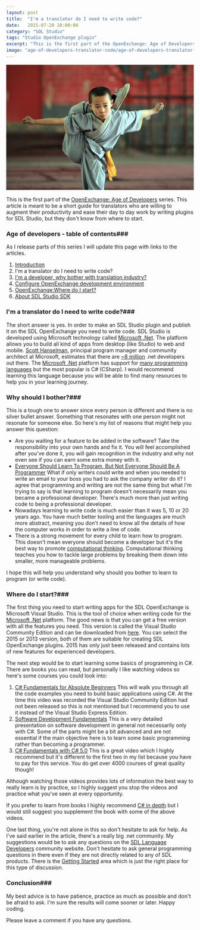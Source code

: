 ```yaml
---
layout: post
title:  "I'm a translator do I need to write code?"
date:   2015-07-20 10:00:00
category: "SDL Studio"
tags: "Studio OpenExchange plugin"
excerpt: "This is the first part of the OpenExchange: Age of Developers series. This article is meant to be a short guide for translators who are willing to augment their productivity and ease their day to day work by writing plugins for Sdl Studio, but they don't know from where to start."
image: "age-of-developers-translator-code/age-of-developers-translator-code.jpg"
---
```


<img src="/assets/images/posts/age-of-developers-translator-code/age-of-developers-translator-code.jpg" alt="Age Of Developers" title="Age of Developers" class="img-responsive">

<p class="dropcap">This is the first part of the <a href="http://romuluscrisan.com/sdl%20studio/2015/07/20/OpenExchange-age-of-developers.html" target="_blank">OpenExchange: Age of Developers</a> series. This article is meant to be a short guide for translators who are willing to augment their productivity and ease their day to day work by writing plugins for SDL Studio, but they don't know from where to start.</p>

### Age of developers - table of contents###

As I release parts of this series I will update this page with links to the articles.

1. [Introduction](http://romuluscrisan.com/sdl%20studio/2015/07/20/OpenExchange-age-of-developers.html)
2. I'm a translator do I need to write code?
3. [I'm a developer, why bother with translation industry?](http://romuluscrisan.com/sdl%20studio/2015/08/05/OpenExchange-age-of-developers-developer-translation-industry.html)
4. [Configure OpenExchange development environment](http://romuluscrisan.com/sdl%20studio/2015/08/25/OpenExchange-age-of-developers-build-environment.html)
5. [OpenExchange:Where do I start?](http://romuluscrisan.com/sdl%20studio/2015/10/09/OpenExchange-age-of-developers-where-do-i-start.html)
6. [About SDL Studio SDK](http://romuluscrisan.com/sdl%20studio/2016/01/31/age-of-developers-about-sdl-studio-sdk.html)

### I'm a translator do I need to write code?###

The short answer is yes. In order to make an SDL Studio plugin and publish it on the SDL OpenExchange you need to write code. SDL Studio is developed using Microsoft technology called [Microsoft .Net](http://www.microsoft.com/net). The platform allows you to build all kind of apps from desktop (like Studio) to web and mobile. [Scott Hanselman](http://www.hanselman.com/), principal program manager and community architect at Microsoft, estimates that there are [~8 million](http://www.quora.com/How-many-NET-developers-are-there) .net developers out there. The [Microsoft .Net](http://www.microsoft.com/net) platform has support for [many programming languages](https://en.wikipedia.org/wiki/List_of_CLI_languages) but the most popular is C# (CSharp). I would recommend learning this language because you will be able to find many resources to help you in your learning journey.

### Why should I bother?###

This is a tough one to answer since every person is different and there is no silver bullet answer. Something that resonates with one person might not resonate for someone else. So here's my list of reasons that might help you answer this question:

- Are you waiting for a feature to be added in the software? Take the responsibility into your own hands and fix it. You will feel accomplished after you've done it, you will gain recognition in the industry and why not even see if you can earn some extra money with it.
- [Everyone Should Learn To Program, But Not Everyone Should Be A Programmer](http://simpleprogrammer.com/2013/03/31/everyone-should-learn-to-program-but-not-everyone-should-be-a-programmer/) What if only writers could write and when you needed to write an email to your boss you had to ask the company writer do it? I agree that programming and writing are not the same thing but what I'm trying to say is that learning to program doesn't necessarily mean you became a professional developer. There's much more than just writing code to being a professional developer.
- Nowadays learning to write code is much easier than it was 5, 10 or 20 years ago. You have much better tooling and the languages are much more abstract, meaning you don't need to know all the details of how the computer works in order to write a line of code.
- There is a strong movement for every child to learn how to program. This doesn't mean everyone should become a developer but it's the best way to promote [computational thinking](http://www.cs.cmu.edu/link/research-notebook-computational-thinking-what-and-why). Computational thinking teaches you how to tackle large problems by breaking them down into smaller, more manageable problems.

I hope this will help you understand why should you bother to learn to program (or write code).

### Where do I start?###

The first thing you need to start writing apps for the SDL OpenExchange is Microsoft Visual Studio. This is the tool of choice when writing code for the [Microsoft .Net](http://www.microsoft.com/net) platform. The good news is that you can get a free version with all the features you need. This version is called the Visual Studio Community Edition and can be downloaded from [here](https://www.visualstudio.com/en-us/products/visual-studio-community-vs.aspx). You can select the 2015 or 2013 version, both of them are suitable for creating SDL OpenExchange plugins. 2015 has only just been released and contains lots of new features for experienced developers.

 The next step would be to start learning some basics of programming in C#. There are books you can read, but personally I like watching videos so here's some courses you could look into:

1. [C# Fundamentals for Absolute Beginners](https://www.microsoftvirtualacademy.com/en-US/training-courses/c-fundamentals-for-absolute-beginners-8295) This will walk you through all the code examples you need to build basic applications using C#. At the time this video was recorded the Visual Studio Community Edition had not been released so this is not mentioned but I recommend you to use it instead of the Visual Studio Express Edition.
2. [Software Development Fundamentals](https://www.microsoftvirtualacademy.com/en-US/training-courses/software-development-fundamentals-8248) This is a very detailed presentation on software development in general not necessarily only with C#. Some of the parts might be a bit advanced and are not essential if the main objective here is to learn some basic programming rather than becoming a programmer.
3. [C# Fundamentals with C# 5.0](http://www.pluralsight.com/courses/csharp-fundamentals-csharp5) This is a great video which I highly recommend but it's different to the first two in my list because you have to pay for this service. You do get over 4000 courses of great quality though!

Although watching those videos provides lots of information the best way to really learn is by practice, so I highly suggest you stop the videos and practice what you've seen at every opportunity. 

If you prefer to learn from books I highly recommend [C# in depth](http://csharpindepth.com/) but I would still suggest you supplement the book with some of the above videos.

One last thing, you're not alone in this so don't hesitate to ask for help. As I've said earlier in the article, there's a really big .net community. My suggestions would be to ask any questions on the [SDL Language Developers](https://community.sdl.com/developers/language-developers/) community website. Don't hesitate to ask general programming questions in there even if they are not directly related to any of SDL products. There is the [Getting Started](https://community.sdl.com/developers/language-developers/f/61) area which is just the right place for this type of discussion.


### Conclusion###

My best advice is to have patience, practice as much as possible and don't be afraid to ask. I'm sure the results will come sooner or later. Happy coding. 

Please leave a comment if you have any questions.
